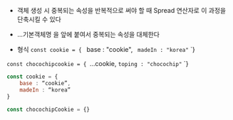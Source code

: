 - 객체 생성 시 중복되는 속성을 반복적으로 써야 할 때 Spread 연산자로 이 과정을 단축시킬 수 있다
- ...기본객체명 을 앞에 붙여서 중복되는 속성을 대체한다

- 형식
`const cookie = {
` base : "cookie",
` madeIn : "korea"`
`}

`const chocochipcookie = {
`...cookie,
`toping : "chocochip"`
`}

```javascript
const cookie = {
	base : “cookie”,
	madeIn : “korea”
}

const chocochipCookie = {}
```